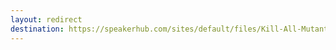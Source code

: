 ```yaml
---
layout: redirect
destination: https://speakerhub.com/sites/default/files/Kill-All-Mutants-TechBash-2022.pdf
---
```


